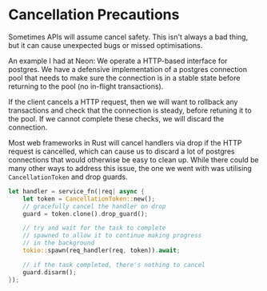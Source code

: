 # Cancellation Precautions

Sometimes APIs will assume cancel safety. This isn't always a bad thing, but it can cause unexpected bugs or
missed optimisations.

An example I had at Neon:
We operate a HTTP-based interface for postgres. We have a defensive implementation of a postgres connection pool
that needs to make sure the connection is in a stable state before returning to the pool (no in-flight transactions).

If the client cancels a HTTP request, then we will want to rollback any transactions and check that the connection
is steady, before retuning it to the pool. If we cannot complete these checks, we will discard the connection.

Most web frameworks in Rust will cancel handlers via drop if the HTTP request is cancelled, which can cause
us to discard a lot of postgres connections that would otherwise be easy to clean up. While there could
be many other ways to address this issue, the one we went with was utilising `CancellationToken` and drop guards.

```rust
let handler = service_fn(|req| async {
    let token = CancellationToken::new();
    // gracefully cancel the handler on drop
    guard = token.clone().drop_guard();

    // try and wait for the task to complete
    // spawned to allow it to continue making progress
    // in the background
    tokio::spawn(req_handler(req, token)).await;

    // if the task completed, there's nothing to cancel
    guard.disarm();
});
```

